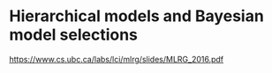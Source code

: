 # Hierarchical models and Bayesian model selections
https://www.cs.ubc.ca/labs/lci/mlrg/slides/MLRG_2016.pdf
